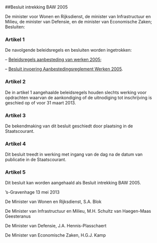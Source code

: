 <meta http-equiv='Content-Type' content='text/html; charset=utf-8' />

##Besluit intrekking BAW 2005

De minister voor Wonen en Rijksdienst, de minister van Infrastructuur en Milieu, de minister van Defensie, en de minister van Economische Zaken;  Besluiten:    

### Artikel  1  

De navolgende beleidsregels en besluiten worden ingetrokken: 

– [Beleidsregels aanbesteding van werken 2005](../../../../../../beleidsregel/beleidsregels/aanbesteding/van/werken/2005/BWBR0018877/README.md);  

– [Besluit invoering Aanbestedingsreglement Werken 2005](../../../../../../ministeriele-regeling/besluit/invoering/aanbestedingsreglement/werken/2005/BWBR0018876/README.md).   

### Artikel  2  

De in artikel 1 aangehaalde beleidsregels houden slechts werking voor opdrachten waarvan de aankondiging of de uitnodiging tot inschrijving is geschied op of voor 31 maart 2013. 

### Artikel  3  

De bekendmaking van dit besluit geschiedt door plaatsing in de Staatscourant. 

### Artikel  4  

Dit besluit treedt in werking met ingang van de dag na de datum van publicatie in de Staatscourant. 

### Artikel  5  

Dit besluit kan worden aangehaald als Besluit intrekking BAW 2005. 

’s-Gravenhage 
13 mei 2013   

De 
Minister van Wonen en Rijksdienst, 
S.A. Blok   

De 
Minister van Infrastructuur en Milieu, 
M.H. Schultz van Haegen-Maas Geesteranus   

De 
Minister van Defensie, 
J.A. Hennis-Plasschaert   

De 
Minister van Economische Zaken, 
H.G.J. Kamp     
